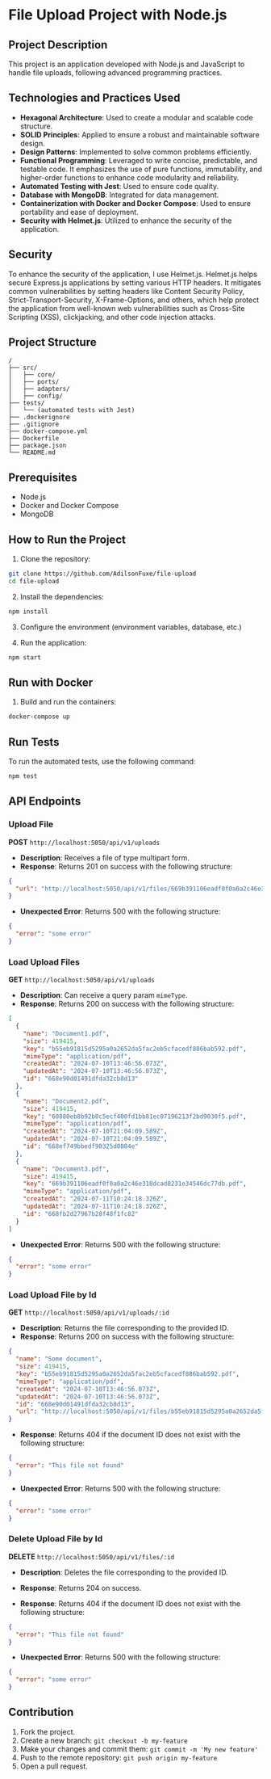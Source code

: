 # File Upload Project with Node.js

## Project Description

This project is an application developed with Node.js and JavaScript to handle file uploads, following advanced
programming practices.

## Technologies and Practices Used

- **Hexagonal Architecture**: Used to create a modular and scalable code structure.
- **SOLID Principles**: Applied to ensure a robust and maintainable software design.
- **Design Patterns**: Implemented to solve common problems efficiently.
- **Functional Programming**: Leveraged to write concise, predictable, and testable code. It emphasizes the use of pure
  functions, immutability, and higher-order functions to enhance code modularity and reliability.
- **Automated Testing with Jest**: Used to ensure code quality.
- **Database with MongoDB**: Integrated for data management.
- **Containerization with Docker and Docker Compose**: Used to ensure portability and ease of deployment.
- **Security with Helmet.js**: Utilized to enhance the security of the application.

## Security

To enhance the security of the application, I use Helmet.js. Helmet.js helps secure Express.js applications by setting
various HTTP headers. It mitigates common vulnerabilities by setting headers like Content Security Policy,
Strict-Transport-Security, X-Frame-Options, and others, which help protect the application from well-known web
vulnerabilities such as Cross-Site Scripting (XSS), clickjacking, and other code injection attacks.

## Project Structure

```plaintext
/
├── src/
│   ├── core/
│   ├── ports/
│   ├── adapters/
│   ├── config/
├── tests/
│   └── (automated tests with Jest)
├── .dockerignore
├── .gitignore
├── docker-compose.yml
├── Dockerfile
├── package.json
└── README.md
```

## Prerequisites

- Node.js
- Docker and Docker Compose
- MongoDB

## How to Run the Project

1. Clone the repository:

```sh
git clone https://github.com/AdilsonFuxe/file-upload
cd file-upload
```

2. Install the dependencies:

```sh
npm install
```

3. Configure the environment (environment variables, database, etc.)

4. Run the application:

```sh
npm start
```

## Run with Docker

1. Build and run the containers:

```sh
docker-compose up
```

## Run Tests

To run the automated tests, use the following command:

```sh
npm test
```

## API Endpoints

### Upload File

**POST** `http://localhost:5050/api/v1/uploads`

- **Description**: Receives a file of type multipart form.
- **Response**: Returns 201 on success with the following structure:

```json
{
  "url": "http://localhost:5050/api/v1/files/669b391106eadf0f0a0a2c46e318dcad8231e34546dc77db.pdf"
}
```

- **Unexpected Error**: Returns 500 with the following structure:

```json
{
  "error": "some error"
}
```

### Load Upload Files

**GET** `http://localhost:5050/api/v1/uploads`

- **Description**: Can receive a query param `mimeType`.
- **Response**: Returns 200 on success with the following structure:

```json
[
  {
    "name": "Document1.pdf",
    "size": 419415,
    "key": "b55eb91815d5295a0a2652da5fac2eb5cfacedf886bab592.pdf",
    "mimeType": "application/pdf",
    "createdAt": "2024-07-10T13:46:56.073Z",
    "updatedAt": "2024-07-10T13:46:56.073Z",
    "id": "668e90d01491dfda32cb8d13"
  },
  {
    "name": "Document2.pdf",
    "size": 419415,
    "key": "60880eb8b92b0c5ecf400fd1bb81ec07196213f2bd9030f5.pdf",
    "mimeType": "application/pdf",
    "createdAt": "2024-07-10T21:04:09.589Z",
    "updatedAt": "2024-07-10T21:04:09.589Z",
    "id": "668ef749bbedf90325d0884e"
  },
  {
    "name": "Document3.pdf",
    "size": 419415,
    "key": "669b391106eadf0f0a0a2c46e318dcad8231e34546dc77db.pdf",
    "mimeType": "application/pdf",
    "createdAt": "2024-07-11T10:24:18.326Z",
    "updatedAt": "2024-07-11T10:24:18.326Z",
    "id": "668fb2d27967b28f48f1fc82"
  }
]
```

- **Unexpected Error**: Returns 500 with the following structure:

```json
{
  "error": "some error"
}
```

### Load Upload File by Id

**GET** `http://localhost:5050/api/v1/uploads/:id`

- **Description**: Returns the file corresponding to the provided ID.
- **Response**: Returns 200 on success with the following structure:

```json
{
  "name": "Some document",
  "size": 419415,
  "key": "b55eb91815d5295a0a2652da5fac2eb5cfacedf886bab592.pdf",
  "mimeType": "application/pdf",
  "createdAt": "2024-07-10T13:46:56.073Z",
  "updatedAt": "2024-07-10T13:46:56.073Z",
  "id": "668e90d01491dfda32cb8d13",
  "url": "http://localhost:5050/api/v1/files/b55eb91815d5295a0a2652da5fac2eb5cfacedf886bab592.pdf"
}
```

- **Response**: Returns 404 if the document ID does not exist with the following structure:

```json
{
  "error": "This file not found"
}
```

- **Unexpected Error**: Returns 500 with the following structure:

```json
{
  "error": "some error"
}
```

### Delete Upload File by Id

**DELETE** `http://localhost:5050/api/v1/files/:id`

- **Description**: Deletes the file corresponding to the provided ID.
- **Response**: Returns 204 on success.

- **Response**: Returns 404 if the document ID does not exist with the following structure:

```json
{
  "error": "This file not found"
}
```

- **Unexpected Error**: Returns 500 with the following structure:

```json
{
  "error": "some error"
}
```

## Contribution

1. Fork the project.
2. Create a new branch: `git checkout -b my-feature`
3. Make your changes and commit them: `git commit -m 'My new feature'`
4. Push to the remote repository: `git push origin my-feature`
5. Open a pull request.
